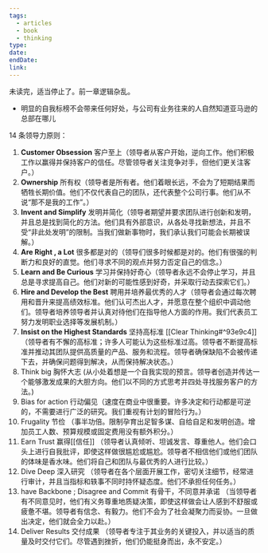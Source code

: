 ```yaml
---
tags:
  - articles
  - book
  - thinking
type: 
date: 
endDate: 
link: 
---
```

未读完，适当停止了。前一章逻辑杂乱。

- 明显的自我标榜不会带来任何好处，与公司有业务往来的人自然知道亚马逊的总部在哪儿



14 条领导力原则：
1. **Customer Obsession** 
   客户至上（领导者从客户开始，逆向工作。他们积极工作以赢得并保持客户的信任。尽管领导者关注竞争对手，但他们更关注客户。）
2. **Ownership** 
   所有权（领导者是所有者。他们着眼长远，不会为了短期结果而牺牲长期价值。他们不仅代表自己的团队，还代表整个公司行事。他们从不说“那不是我的工作”。）
3. **Invent and Simplify** 
   发明并简化（领导者期望并要求团队进行创新和发明，并且总是找到简化的方法。他们具有外部意识，从各处寻找新想法，并且不受“非此处发明”的限制。当我们做新事物时，我们承认我们可能会长期被误解。）
4. **Are Right , a Lot** 
   很多都是对的（领导们很多时候都是对的。他们有很强的判断力和良好的直觉。他们寻求不同的观点并努力否定自己的信念。）
5. **Learn and Be Curious** 
   学习并保持好奇心（领导者永远不会停止学习，并且总是寻求提高自己。他们对新的可能性感到好奇，并采取行动去探索它们。）
6. **Hire and Develop the Best** 
   聘用并培养最优秀的人才（领导者会通过每次聘用和晋升来提高绩效标准。他们认可杰出人才，并愿意在整个组织中调动他们。领导者培养领导者并认真对待他们在指导他人方面的作用。我们代表员工努力发明职业选择等发展机制。）
7. **Insist on the Highest Standards** 
   坚持高标准 [[Clear Thinking#^93e9c4]]（领导者有不懈的高标准；许多人可能认为这些标准过高。领导者不断提高标准并推动其团队提供高质量的产品、服务和流程。领导者确保缺陷不会被传递下去，并确保问题得到解决，从而保持解决状态。）
8. Think big 
   胸怀大志 (从小处着想是一个自我实现的预言。领导者创造并传达一个能够激发成果的大胆方向。他们以不同的方式思考并四处寻找服务客户的方法。) 
9. Bias for action 
   行动偏见（速度在商业中很重要。许多决定和行动都是可逆的，不需要进行广泛的研究。我们重视有计划的冒险行为。）
10. Frugality
     节俭 （事半功倍。限制孕育出足智多谋、自给自足和发明创造。增加员工人数、预算规模或固定费用没有额外积分。）
11. Earn Trust 
    赢得[[信任]] （领导者认真倾听、坦诚发言、尊重他人。他们会口头上进行自我批评，即使这样做很尴尬或尴尬。领导者不相信他们或他们团队的体味是香水味。他们将自己和团队与最优秀的人进行比较。）
12. Dive Deep 
    深入研究 （领导者在各个层面开展工作，密切关注细节，经常进行审计，并且当指标和轶事不同时持怀疑态度。他们不承担任何任务。）
13. have Backbone ; Disagree and Commit 
    有骨干，不同意并承诺 （当领导者有不同意见时，他们有义务尊重地质疑决策，即使这样做会让人感到不舒服或疲惫不堪。领导者有信念、有毅力。他们不会为了社会凝聚力而妥协。一旦做出决定，他们就会全力以赴。）
14. Deliver Results 
    交付成果 （领导者专注于其业务的关键投入，并以适当的质量及时交付它们。尽管遇到挫折，他们仍能挺身而出，永不安定。）
